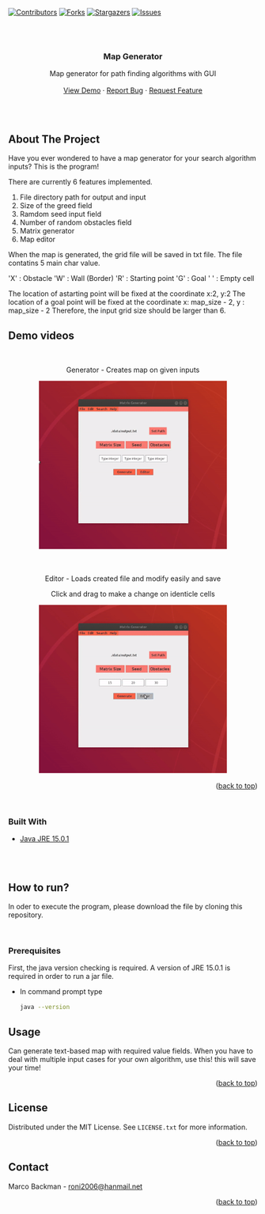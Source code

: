<!-- PROJECT SHIELDS -->
<!--
*** I'm using markdown "reference style" links for readability.
*** Reference links are enclosed in brackets [ ] instead of parentheses ( ).
*** See the bottom of this document for the declaration of the reference variables
*** for contributors-url, forks-url, etc. This is an optional, concise syntax you may use.
*** https://www.markdownguide.org/basic-syntax/#reference-style-links
-->
[![Contributors][contributors-shield]][contributors-url]
[![Forks][forks-shield]][forks-url]
[![Stargazers][stars-shield]][stars-url]
[![Issues][issues-shield]][issues-url]



<!-- PROJECT LOGO -->
<br />
<div align="center">

</br>

<h3 align="center">Map Generator</h3>

  <p align="center">
    Map generator for path finding algorithms with GUI
    <br />
    <br />
    <a href="https://github.com/CSE4081-d-star-team/testCaseGenerator/#viewdemo">View Demo</a>
    ·
    <a href="https://github.com/CSE4081-d-star-team/testCaseGenerator/issues">Report Bug</a>
    ·
    <a href="https://github.com/CSE4081-d-star-team/testCaseGenerator/issues">Request Feature</a>
  </p>
</div>

</br>
</br>

<!-- ABOUT THE PROJECT -->
## About The Project

Have you ever wondered to have a map generator for your search algorithm inputs? This is the program!

There are currently 6 features implemented.

1. File directory path for output and input
2. Size of the greed field
3. Ramdom seed input field
4. Number of random obstacles field
5. Matrix generator
6. Map editor

When the map is generated, the grid file will be saved in txt file.
The file contatins 5 main char value.

'X' : Obstacle
'W' : Wall (Border)
'R' : Starting point
'G' : Goal
' ' : Empty cell

The location of astarting point will be fixed at the coordinate x:2, y:2
The location of a goal point will be fixed at the coordinate x: map_size - 2, y : map_size - 2
Therefore, the input grid size should be larger than 6.

## Demo videos

<div align="center">
  </br>
  <p>Generator - Creates map on given inputs</p>
  <a href="https://github.com/CSE4081-d-star-team/testCaseGenerator">
    <img src="img/generator.gif" alt="Logo" width="380" height="340">
  </a>

  </br>
  </br>
  </br>
  <p>Editor - Loads created file and modify easily and save</p>
  <p>Click and drag to make a change on identicle cells</p>
  <a href="https://github.com/CSE4081-d-star-team/testCaseGenerator">
    <img src="img/editor.gif" alt="Logo" width="380" height="340">
  </a>

</div>

<p align="right">(<a href="#top">back to top</a>)</p>
</br>

### Built With

* [Java JRE 15.0.1](https://www.java.com/en/)

</br>
</br>

<!-- GETTING STARTED -->
## How to run?

In oder to execute the program, please download the file by cloning this repository.

</br>

### Prerequisites

First, the java version checking is required.
A version of JRE 15.0.1 is required in order to run a jar file.
* In command prompt type
  ```sh
  java --version
  ```


<!-- USAGE EXAMPLES -->
## Usage

Can generate text-based map with required value fields. When you have to deal with multiple input cases for your own algorithm, use this! this will save your time!

<p align="right">(<a href="#top">back to top</a>)</p>


<!-- LICENSE -->
## License

Distributed under the MIT License. See `LICENSE.txt` for more information.

<p align="right">(<a href="#top">back to top</a>)</p>



<!-- CONTACT -->
## Contact

Marco Backman - roni2006@hanmail.net

<p align="right">(<a href="#top">back to top</a>)</p>


<!-- MARKDOWN LINKS & IMAGES -->
<!-- https://www.markdownguide.org/basic-syntax/#reference-style-links -->
[contributors-shield]: https://img.shields.io/github/contributors/CSE4081-d-star-team/testCaseGenerator.svg?style=for-the-badge
[contributors-url]: https://github.com/CSE4081-d-star-team/testCaseGenerator/graphs/contributors
[forks-shield]: https://img.shields.io/github/forks/CSE4081-d-star-team/testCaseGenerator.svg?style=for-the-badge
[forks-url]: https://github.com/CSE4081-d-star-team/testCaseGenerator/network/members
[stars-shield]: https://img.shields.io/github/stars/CSE4081-d-star-team/testCaseGenerator.svg?style=for-the-badge
[stars-url]: https://github.com/CSE4081-d-star-team/testCaseGenerator/stargazers
[issues-shield]: https://img.shields.io/github/issues/CSE4081-d-star-team/testCaseGenerator.svg?style=for-the-badge
[issues-url]: https://github.com/CSE4081-d-star-team/testCaseGenerator/issues
